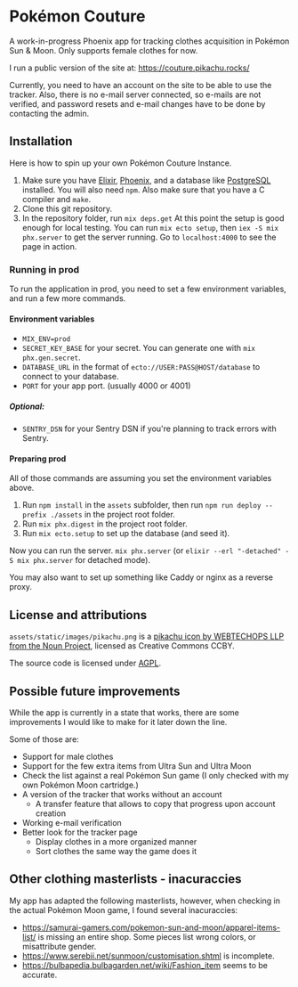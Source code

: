 # Pokémon Couture

A work-in-progress Phoenix app for tracking clothes acquisition in Pokémon Sun & Moon. Only supports female clothes for now.

I run a public version of the site at: https://couture.pikachu.rocks/ 

Currently, you need to have an account on the site to be able to use the tracker.
Also, there is no e-mail server connected, so e-mails are not verified,
and password resets and e-mail changes have to be done by contacting the admin.

## Installation
Here is how to spin up your own Pokémon Couture Instance.
1. Make sure you have [Elixir](https://elixir-lang.org/install.html),
[Phoenix](https://hexdocs.pm/phoenix/installation.html),
and a database like [PostgreSQL](https://wiki.postgresql.org/wiki/Detailed_installation_guides) installed.
You will also need `npm`. Also make sure that you have a C compiler and `make`.
2. Clone this git repository.
3. In the repository folder, run `mix deps.get`
At this point the setup is good enough for local testing.
You can run `mix ecto setup`, then `iex -S mix phx.server` to get the server running.
Go to `localhost:4000` to see the page in action.
### Running in prod
To run the application in prod, you need to set a few environment variables, and run a few more commands.
#### Environment variables
- `MIX_ENV=prod`
- `SECRET_KEY_BASE` for your secret. You can generate one with `mix phx.gen.secret`.
- `DATABASE_URL` in the format of `ecto://USER:PASS@HOST/database` to connect to your database.
- `PORT` for your app port. (usually 4000 or 4001)
##### Optional:
- `SENTRY_DSN` for your Sentry DSN if you're planning to track errors with Sentry.
#### Preparing prod
All of those commands are assuming you set the environment variables above.
1. Run `npm install` in the `assets` subfolder, then run `npm run deploy --prefix ./assets` in the project root folder.
2. Run `mix phx.digest` in the project root folder.
3. Run `mix ecto.setup` to set up the database (and seed it).

Now you can run the server. `mix phx.server` (or `elixir --erl "-detached" -S mix phx.server` for detached mode).

You may also want to set up something like Caddy or nginx as a reverse proxy.

## License and attributions
`assets/static/images/pikachu.png` is a [pikachu icon by WEBTECHOPS LLP from the Noun Project](https://thenounproject.com/term/pokemon/2122740/), licensed as Creative Commons CCBY.

The source code is licensed under [AGPL](LICENSE.md).
## Possible future improvements
While the app is currently in a state that works, there are some improvements I would like to make for it later down the line.

Some of those are:
- Support for male clothes
- Support for the few extra items from Ultra Sun and Ultra Moon
- Check the list against a real Pokémon Sun game (I only checked with my own Pokémon Moon cartridge.)
- A version of the tracker that works without an account
  - A transfer feature that allows to copy that progress upon account creation
- Working e-mail verification
- Better look for the tracker page
  - Display clothes in a more organized manner
  - Sort clothes the same way the game does it

## Other clothing masterlists - inacuraccies
My app has adapted the following masterlists, however, when checking in the
actual Pokémon Moon game, I found several inacuraccies:

- https://samurai-gamers.com/pokemon-sun-and-moon/apparel-items-list/ is missing an entire shop.
Some pieces list wrong colors, or misattribute gender.
- https://www.serebii.net/sunmoon/customisation.shtml is incomplete.
- https://bulbapedia.bulbagarden.net/wiki/Fashion_item seems to be accurate.
